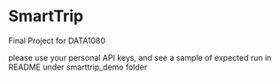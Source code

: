 # SmartTrip
Final Project for DATA1080

please use your personal API keys, and see a sample of expected run in README under smarttrip_demo folder